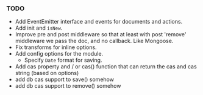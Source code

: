 ### TODO 

* Add EventEmitter interface and events for documents and actions.
* Add init and `isNew`.
* Improve pre and post middleware so that at least with post 'remove' middleware we pass the doc, and no callback. Like Mongoose.
* Fix transforms for inline options.
* Add config options for the module. 
    * Specify `Date` format for saving.
* Add cas property and / or cas() function that can return the cas and cas string (based on options)
* add db cas support to save() somehow
* add db cas support to remove() somehow 